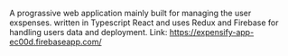 A prograssive web application mainly built for managing the user exspenses. written in Typescript React and uses Redux and Firebase for handling users data and deployment. 
Link: https://expensify-app-ec00d.firebaseapp.com/
